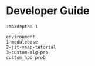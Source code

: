 # Developer Guide

```{toctree}
:maxdepth: 1

environment
1-modulebase
2-jit-vmap-tutorial
3-custom-alg-pro
custom_hpo_prob
```
